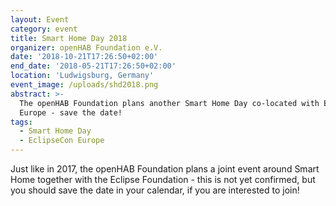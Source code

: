 ```yaml
---
layout: Event
category: event
title: Smart Home Day 2018
organizer: openHAB Foundation e.V.
date: '2018-10-21T17:26:50+02:00'
end_date: '2018-05-21T17:26:50+02:00'
location: 'Ludwigsburg, Germany'
event_image: /uploads/shd2018.png
abstract: >-
  The openHAB Foundation plans another Smart Home Day co-located with EclipseCon
  Europe - save the date!
tags:
  - Smart Home Day
  - EclipseCon Europe
---
```

Just like in 2017, the openHAB Foundation plans a joint event around Smart Home together with the Eclipse Foundation - this is not yet confirmed, but you should save the date in your calendar, if you are interested to join!
